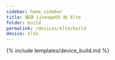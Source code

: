 ```yaml
---
sidebar: home_sidebar
title: 编译 LineageOS 给 klte
folder: build
permalink: /devices/klte/build
device: klte
---
```

{% include templates/device_build.md %}
